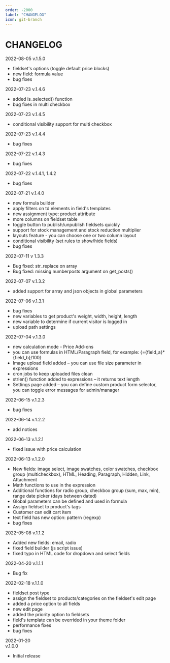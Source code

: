 ```yaml
---
order: -2000
label: "CHANGELOG"
icon: git-branch
---
```


# CHANGELOG
2022-08-05
v.1.5.0
- fieldset's options (toggle default price blocks)
- new field: formula value
- bug fixes

2022-07-23
v.1.4.6
- added is_selected() function
- bug fixes in multi checkbox

2022-07-23
v.1.4.5
- conditional visibility support for multi checkbox

2022-07-23
v.1.4.4
- bug fixes

2022-07-22
v.1.4.3

- bug fixes

2022-07-22
v.1.4.1, 1.4.2

- bug fixes

2022-07-21
v.1.4.0

- new formula builder
- apply filters on td elements in field's templates
- new assignment type: product attribute
- more columns on fieldset table
- toggle button to publish/unpublish fieldsets quickly
- support for stock management and stock reduction multiplier
- layouts feature - you can choose one or two column layout
- conditional visibility (set rules to show/hide fields)
- bug fixes

2022-07-11
v 1.3.3

- Bug fixed: str_replace on array
- Bug fixed: missing numberposts argument on get_posts()

2022-07-07
v.1.3.2

- added support for array and json objects in global parameters

2022-07-06
v.1.3.1

- bug fixes
- new variables to get product's weight, width, height, length
- new variable to determine if current visitor is logged in
- upload path settings

2022-07-04
v.1.3.0

- new calculation mode - Price Add-ons
- you can use formulas in HTML/Paragraph field, for example: {={field_a}*{field_b}/100}
- Image upload field added – you can use file size parameter in expressions
- cron jobs to keep uploaded files clean
- strlen() function added to expressions – it returns text length
- Settings page added – you can define custom product form selector, you can toggle error messages for admin/manager

2022-06-15
v.1.2.3

- bug fixes

2022-06-14
v.1.2.2

- add notices

2022-06-13
v.1.2.1

- fixed issue with price calculation

2022-06-13
v.1.2.0

- New fields: image select, image swatches, color swatches, checkbox group (multicheckbox), HTML, Heading, Paragraph,
  Hidden, Link, Attachment
- Math functions to use in the expression
- Additional functions for radio group, checkbox group (sum, max, min), range date picker (days between dated)
- Global parameters can be defined and used in formula
- Assign fieldset to product's tags
- Customer can edit cart item
- text field has new option: pattern (regexp)
- bug fixes

2022-05-08
v.1.1.2

- Added new fields: email, radio
- fixed field builder (js script issue)
- fixed typo in HTML code for dropdown and select fields

2022-04-20
v.1.1.1

- Bug fix

2022-02-18
v.1.1.0

- fieldset post type
- assign the fieldset to products/categories on the fieldset's edit page
- added a price option to all fields
- new edit page
- added the priority option to fieldsets
- field's template can be overrided in your theme folder
- performance fixes
- bug fixes

2022-01-20  
v.1.0.0

- Initial release